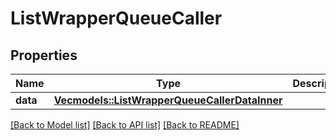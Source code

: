# ListWrapperQueueCaller

## Properties

Name | Type | Description | Notes
------------ | ------------- | ------------- | -------------
**data** | [**Vec<models::ListWrapperQueueCallerDataInner>**](ListWrapper_QueueCaller_data_inner.md) |  | 

[[Back to Model list]](../README.md#documentation-for-models) [[Back to API list]](../README.md#documentation-for-api-endpoints) [[Back to README]](../README.md)


